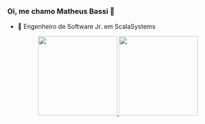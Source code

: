 ### Oi, me chamo Matheus Bassi 👋

- 🔭 Engenheiro de Software Jr. em ScalaSystems

<div align="center">
  <a href="https://github.com/mtbassi">
  <img height="180em" src="https://github-readme-stats.vercel.app/api?username=mtbassi&show_icons=true&theme=dark&include_all_commits=true&count_private=true"/>
  <img height="180em" src="https://github-readme-stats.vercel.app/api/top-langs/?username=mtbassi&layout=compact&langs_count=7&theme=dark"/>
</div>
